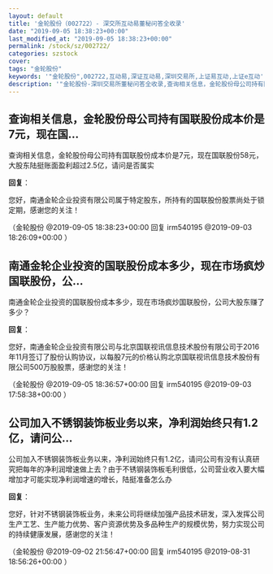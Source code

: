 ```yaml
---
layout: default
title: '金轮股份（002722）- 深交所互动易董秘问答全收录'
date: "2019-09-05 18:38:23+00:00"
last_modified_at: "2019-09-05 18:38:23+00:00"
permalink: /stock/sz/002722/
categories: szstock
cover: 
tags: "金轮股份"
keywords: '"金轮股份",002722,互动易,深证互动易,深圳交易所,上证易互动,上证e互动'
description: '"金轮股份-深圳交易所董秘问答全收录,查询相关信息，金轮股份母公司持有国联股份成本价是7元，现在国联股份58元，大股东陆挺账面盈利超过2.5亿，请问是否属实"'
---
```


## 查询相关信息，金轮股份母公司持有国联股份成本价是7元，现在国...

查询相关信息，金轮股份母公司持有国联股份成本价是7元，现在国联股份58元，大股东陆挺账面盈利超过2.5亿，请问是否属实

**回复**：

您好，南通金轮企业投资有限公司属于特定股东，所持有的国联股份股票尚处于锁定期，感谢您的关注！ 

（金轮股份  @2019-09-05 18:38:23+00:00 回复 irm540195  @2019-09-03 18:26:09+00:00 ）

## 南通金轮企业投资的国联股份成本多少，现在市场疯炒国联股份，公...

南通金轮企业投资的国联股份成本多少，现在市场疯炒国联股份，公司大股东赚了多少？

**回复**：

您好，南通金轮企业投资有限公司与北京国联视讯信息技术股份有限公司于2016年11月签订了股份认购协议，以每股7元的价格认购北京国联视讯信息技术股份有限公司500万股股票，感谢您的关注！ 

（金轮股份  @2019-09-05 18:36:57+00:00 回复 irm540195  @2019-09-03 17:58:38+00:00 ）

## 公司加入不锈钢装饰板业务以来，净利润始终只有1.2亿，请问公...

公司加入不锈钢装饰板业务以来，净利润始终只有1.2亿，请问公司有没有认真研究把每年的净利润增速做上去？由于不锈钢装饰板毛利很低，公司营业收入要大幅增加才可能实现净利润增速的增长，陆挺准备怎么办

**回复**：

您好，针对不锈钢装饰板业务，未来公司将继续加强产品技术研发，深入发挥公司生产工艺、生产能力优势、客户资源优势及多品种生产的规模优势，努力实现公司的持续健康发展，感谢您的关注！ 

（金轮股份  @2019-09-02 21:56:47+00:00 回复 irm540195  @2019-08-31 18:56:26+00:00 ）

